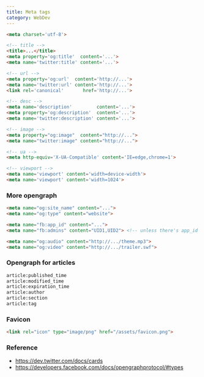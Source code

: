 ```yaml
---
title: Meta tags
category: WebDev
---
```


```html
<meta charset='utf-8'>

<!-- title -->
<title>...</title>
<meta property='og:title'  content='...'>
<meta name='twitter:title' content='...'>

<!-- url -->
<meta property='og:url'  content='http://...'>
<meta name='twitter:url' content='http://...'>
<link rel='canonical'       href='http://...'>

<!-- desc -->
<meta name='description'         content='...'>
<meta property='og:description'  content='...'>
<meta name='twitter:description' content='...'>

<!-- image -->
<meta property="og:image"  content="http://...">
<meta name="twitter:image" content="http://...">

<!-- ua -->
<meta http-equiv='X-UA-Compatible' content='IE=edge,chrome=1'>

<!-- viewport -->
<meta name='viewport' content='width=device-width'>
<meta name='viewport' content='width=1024'>
```

### More opengraph

```html
<meta name="og:site_name" content="...">
<meta name="og:type" content="website">

<meta name="fb:app_id" content="...">
<meta name="fb:admins" content="UID1,UID2"> <!-- unless there's app_id -->

<meta name="og:audio" content="http://.../theme.mp3">
<meta name="og:video" content="http://.../trailer.swf">
```

### Opengraph for articles

```html
article:published_time
article:modified_time
article:expiration_time
article:author
article:section
article:tag
```

### Favicon

```html
<link rel="icon" type="image/png" href="/assets/favicon.png">
```

### Reference

 * https://dev.twitter.com/docs/cards
 * https://developers.facebook.com/docs/opengraphprotocol/#types
